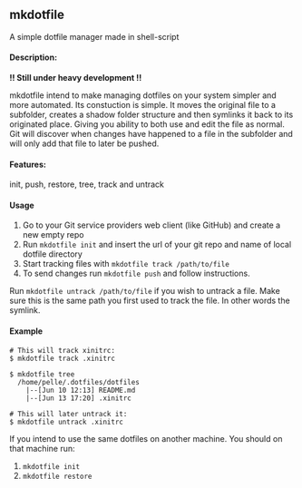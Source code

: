 ## mkdotfile
A simple dotfile manager made in shell-script

#### Description:

**!! Still under heavy development !!**

mkdotfile intend to make managing dotfiles on your system simpler and more automated. Its constuction is simple. It moves the original file to a subfolder, creates a shadow folder structure and then symlinks it back to its originated place. Giving you ability to both use and edit the file as normal. Git will discover when changes have happened to a file in the subfolder and will only add that file to later be pushed.

#### Features:

init, push, restore, tree, track and untrack

#### Usage

1. Go to your Git service providers web client (like GitHub) and create a new empty repo
2. Run `mkdotfile init` and insert the url of your git repo and name of local dotfile directory
3. Start tracking files with `mkdotfile track /path/to/file`
4. To send changes run `mkdotfile push` and follow instructions.


Run `mkdotfile untrack /path/to/file` if you wish to untrack a file. Make sure this is the same path you first used to track the file. In other words the symlink.

#### Example

    # This will track xinitrc:
    $ mkdotfile track .xinitrc

    $ mkdotfile tree
      /home/pelle/.dotfiles/dotfiles
        |--[Jun 10 12:13] README.md
        |--[Jun 13 17:20] .xinitrc

    # This will later untrack it:
    $ mkdotfile untrack .xinitrc

If you intend to use the same dotfiles on another machine. You should on that machine run:

1. `mkdotfile init`
2. `mkdotfile restore`
